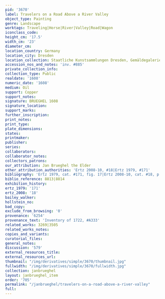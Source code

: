 ```yaml
---
pid: '3670'
label: Travelers on a Road Above a River Valley
object_type: Painting
genre: Landscape
worktags: Traveling|Horse|River|Valley|Road|Wagon
iconclass_code:
height_cm: '17.5'
width_cm: '23'
diameter_cm:
location_country: Germany
location_city: Dresden
location_collection: Staatliche Kunstsammlungen Dresden, Gemäldegalerie Alte Meister
accession_nos_and_notes: 'inv. #885'
private_collection_info:
collection_type: Public
realdate: '1608'
numeric_date: '1608'
medium: Oil
support: Copper
support_notes:
signature: BRUEGHEL 1608
signature_location:
support_marks:
further_inscription:
print_notes:
print_type:
plate_dimensions:
states:
printmaker:
publisher:
series:
collaborators:
collaborator_notes:
collectors_patrons:
our_attribution: Jan Brueghel the Elder
other_attribution_authorities: 'Ertz 2008-10, #18|Ertz 1979, #171'
bibliography: 'Ertz 1979, cat. #171, fig. 17|Ertz 2008-10, cat. #18, p. 107'
biblio_reference: 8813|8814
exhibition_history:
ertz_1979: '171'
ertz_2008: '18'
bailey_walker:
hollstein_no:
bad_copy:
exclude_from_browsing: '0'
provenance: '6254'
provenance_text: 'Inventory of 1722, #A333'
related_works: 3269|3505
related_works_notes:
copies_and_variants:
curatorial_files:
general_notes:
discussion: '579'
external_resources_title:
external_resources_url:
thumbnail: "/img/derivatives/simple/3670/thumbnail.jpg"
fullwidth: "/img/derivatives/simple/3670/fullwidth.jpg"
collection: janbrueghel
layout: janbrueghel_item
order: '705'
permalink: "/janbrueghel/travelers-on-a-road-above-a-river-valley"
full:
---
```

